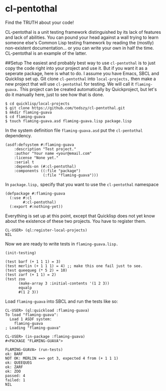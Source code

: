 # cl-pentothal
Find the TRUTH about your code!

CL-pentothal is a unit testing framework distinguished by its lack of features and lack of abilities. You can pound your head against a wall trying to learn someone else's Common Lisp testing framework by reading the (mostly) non-existent documentation... or you can write your own in half the time. CL-pentothal is an example of the latter.

##Setup
The easiest and probably best way to use ```cl-pentothal``` is to just copy the code right into your project and use it. But if you want it as a seperate package, here is what to do. I assume you have Emacs, SBCL and Quicklisp set up. Git clone ```cl-pentothal``` into ```local-projects,``` then make a new project that will use ```cl-pentothal``` for testing. We will call it ```flaming-guava.``` This project can be created automatically by Quickproject, but let's do it manually here, just to see how that is done.

```
$ cd quicklisp/local-projects
$ git clone https://github.com/tedszy/cl-pentothal.git
$ mkdir flaming-guava
$ cd flaming-guava
$ touch flaming-guava.asd flaming-guava.lisp package.lisp
```

In the system definition file ```flaming-guava.asd``` put the ```cl-pentothal``` dependency.

```common-lisp
(asdf:defsystem #:flaming-guava
    :description "Test project."
    :author "Your name <your@email.com"
    :license "None yet."
    :serial t
    :depends-on (#:cl-pentothal)
    :components ((:file "package")
		         (:file "flaming-guava")))
```

In ```package.lisp,``` specify that you want to use the ```cl-pentothal``` namespace

```common-lisp
(defpackage #:flaming-guava
  (:use #:cl
	    #:cl-pentothal)
  (:export #:nothing-yet))
```

Everything is set up at this point, except that Quicklisp does not yet know about the existence of these two projects. You have to register them.

```common-lisp
CL-USER> (ql:register-local-projects)
NIL
```

Now we are ready to write tests in ```flaming-guava.lisp.``` 

```common-lisp
(init-testing)

(test barf (+ 1 1 1) = 3)
(test merlin (+ 1 1 1) = 4) ;; make this one fail just to see.
(test queequeg (* 5 2) = 10)
(test zarf (+ 1 1) = 2)
(test zoo 
      (make-array 3 :initial-contents '(1 2 3)) 
      equalp 
      #(1 2 3))

```

Load ```flaming-guava``` into SBCL and run the tests like so:

```common-lisp
CL-USER> (ql:quickload :flaming-guava)
To load "flaming-guava":
  Load 1 ASDF system:
    flaming-guava
; Loading "flaming-guava"

CL-USER> (in-package :flaming-guava)
#<PACKAGE "FLAMING-GUAVA">

FLAMING-GUAVA> (run-tests)
ok: BARF
NOT OK: MERLIN ==> got 3, expected 4 from (+ 1 1 1)
ok: QUEEQUEG
ok: ZARF
ok: ZOO
passed: 4
failed: 1
NIL

```

